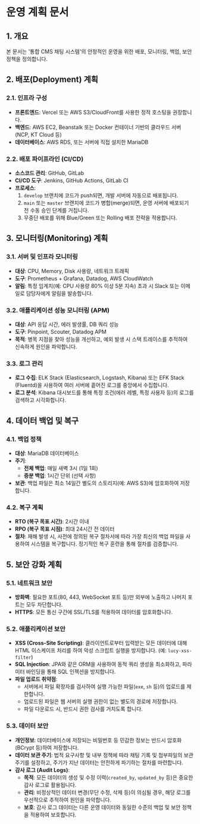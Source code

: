 # 운영 계획 문서

## 1. 개요

본 문서는 '통합 CMS 채팅 시스템'의 안정적인 운영을 위한 배포, 모니터링, 백업, 보안 정책을 정의합니다.

## 2. 배포(Deployment) 계획

### 2.1. 인프라 구성

- **프론트엔드**: Vercel 또는 AWS S3/CloudFront를 사용한 정적 호스팅을 권장합니다.
- **백엔드**: AWS EC2, Beanstalk 또는 Docker 컨테이너 기반의 클라우드 서버 (NCP, KT Cloud 등)
- **데이터베이스**: AWS RDS, 또는 서버에 직접 설치한 MariaDB

### 2.2. 배포 파이프라인 (CI/CD)

- **소스코드 관리**: GitHub, GitLab
- **CI/CD 도구**: Jenkins, GitHub Actions, GitLab CI
- **프로세스**:
  1. `develop` 브랜치에 코드가 push되면, 개발 서버에 자동으로 배포됩니다.
  2. `main` 또는 `master` 브랜치에 코드가 병합(merge)되면, 운영 서버에 배포되기 전 수동 승인 단계를 거칩니다.
  3. 무중단 배포를 위해 Blue/Green 또는 Rolling 배포 전략을 적용합니다.

## 3. 모니터링(Monitoring) 계획

### 3.1. 서버 및 인프라 모니터링

- **대상**: CPU, Memory, Disk 사용량, 네트워크 트래픽
- **도구**: Prometheus + Grafana, Datadog, AWS CloudWatch
- **알림**: 특정 임계치(예: CPU 사용량 80% 이상 5분 지속) 초과 시 Slack 또는 이메일로 담당자에게 알림을 발송합니다.

### 3.2. 애플리케이션 성능 모니터링 (APM)

- **대상**: API 응답 시간, 에러 발생률, DB 쿼리 성능
- **도구**: Pinpoint, Scouter, Datadog APM
- **목적**: 병목 지점을 찾아 성능을 개선하고, 예외 발생 시 스택 트레이스를 추적하여 신속하게 원인을 파악합니다.

### 3.3. 로그 관리

- **로그 수집**: ELK Stack (Elasticsearch, Logstash, Kibana) 또는 EFK Stack (Fluentd)을 사용하여 여러 서버에 흩어진 로그를 중앙에서 수집합니다.
- **로그 분석**: Kibana 대시보드를 통해 특정 조건(에러 레벨, 특정 사용자 등)의 로그를 검색하고 시각화합니다.

## 4. 데이터 백업 및 복구

### 4.1. 백업 정책

- **대상**: MariaDB 데이터베이스
- **주기**:
  - **전체 백업**: 매일 새벽 3시 (1일 1회)
  - **증분 백업**: 1시간 단위 (선택 사항)
- **보관**: 백업 파일은 최소 14일간 별도의 스토리지(예: AWS S3)에 암호화하여 저장합니다.

### 4.2. 복구 계획

- **RTO (복구 목표 시간)**: 2시간 이내
- **RPO (복구 목표 시점)**: 최대 24시간 전 데이터
- **절차**: 재해 발생 시, 사전에 정의된 복구 절차서에 따라 가장 최신의 백업 파일을 사용하여 시스템을 복구합니다. 정기적인 복구 훈련을 통해 절차를 검증합니다.

## 5. 보안 강화 계획

### 5.1. 네트워크 보안

- **방화벽**: 필요한 포트(80, 443, WebSocket 포트 등)만 외부에 노출하고 나머지 포트는 모두 차단합니다.
- **HTTPS**: 모든 통신 구간에 SSL/TLS를 적용하여 데이터를 암호화합니다.

### 5.2. 애플리케이션 보안

- **XSS (Cross-Site Scripting)**: 클라이언트로부터 입력받는 모든 데이터에 대해 HTML 이스케이프 처리를 하여 악성 스크립트 실행을 방지합니다. (예: `lucy-xss-filter`)
- **SQL Injection**: JPA와 같은 ORM을 사용하여 동적 쿼리 생성을 최소화하고, 파라미터 바인딩을 통해 SQL 인젝션을 방지합니다.
- **파일 업로드 취약점**:
  - 서버에서 파일 확장자를 검사하여 실행 가능한 파일(`exe`, `sh` 등)의 업로드를 제한합니다.
  - 업로드된 파일은 웹 서버의 실행 권한이 없는 별도의 경로에 저장합니다.
  - 파일 다운로드 시, 반드시 권한 검사를 거치도록 합니다.

### 5.3. 데이터 보안

- **개인정보**: 데이터베이스에 저장되는 비밀번호 등 민감한 정보는 반드시 암호화(BCrypt 등)하여 저장합니다.
- **데이터 보관 주기**: 법적 요구사항 및 내부 정책에 따라 채팅 기록 및 첨부파일의 보관 주기를 설정하고, 주기가 지난 데이터는 안전하게 파기하는 절차를 마련합니다.
- **감사 로그 (Audit Logs)**:
  - **목적**: 모든 데이터의 생성 및 수정 이력(`created_by`, `updated_by` 등)은 중요한 감사 로그로 활용됩니다.
  - **관리**: 비정상적인 데이터 변경(무단 수정, 삭제 등)이 의심될 경우, 해당 로그를 우선적으로 추적하여 원인을 파악합니다.
  - **보호**: 감사 로그 데이터는 다른 운영 데이터와 동일한 수준의 백업 및 보안 정책을 적용하여 보호합니다.

